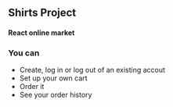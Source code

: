## Shirts Project

#### React online market

### You can
- Create, log in or log out of an existing accout
- Set up your own cart
- Order it
- See your order history

